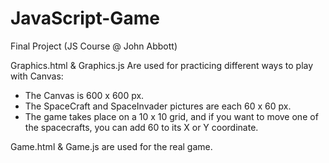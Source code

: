 # JavaScript-Game
Final Project (JS Course @ John Abbott)

Graphics.html & Graphics.js
Are used for practicing different ways to play with Canvas:

- The Canvas is 600 x 600 px.
- The SpaceCraft and SpaceInvader pictures are each 60 x 60 px.
- The game takes place on a 10 x 10 grid, and if you want to move one of the spacecrafts, you can add 60 to its X or Y coordinate.

Game.html & Game.js
are used for the real game.
